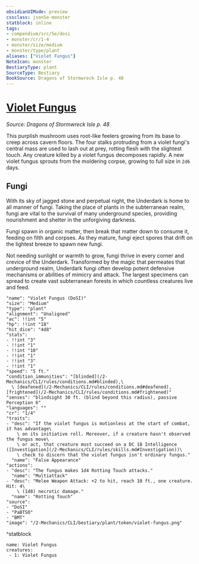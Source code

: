 ```yaml
---
obsidianUIMode: preview
cssclass: json5e-monster
statblock: inline
tags:
- compendium/src/5e/dosi
- monster/cr/1-4
- monster/size/medium
- monster/type/plant
aliases: ["Violet Fungus"]
NoteIcon: monster
BestiaryType: plant
SourceType: Bestiary
BookSource: Dragons of Stormwreck Isle p. 48
---
```

# [Violet Fungus](2-Mechanics/CLI/bestiary/plant/violet-fungus-dosi.md)
*Source: Dragons of Stormwreck Isle p. 48*  

This purplish mushroom uses root-like feelers growing from its base to creep across cavern floors. The four stalks protruding from a violet fungi's central mass are used to lash out at prey, rotting flesh with the slightest touch. Any creature killed by a violet fungus decomposes rapidly. A new violet fungus sprouts from the moldering corpse, growing to full size in `2d6` days.

## Fungi

With its sky of jagged stone and perpetual night, the Underdark is home to all manner of fungi. Taking the place of plants in the subterranean realm, fungi are vital to the survival of many underground species, providing nourishment and shelter in the unforgiving darkness.

Fungi spawn in organic matter, then break that matter down to consume it, feeding on filth and corpses. As they mature, fungi eject spores that drift on the lightest breeze to spawn new fungi.

Not needing sunlight or warmth to grow, fungi thrive in every corner and crevice of the Underdark. Transformed by the magic that permeates that underground realm, Underdark fungi often develop potent defensive mechanisms or abilities of mimicry and attack. The largest specimens can spread to create vast subterranean forests in which countless creatures live and feed.

```statblock
"name": "Violet Fungus (DoSI)"
"size": "Medium"
"type": "plant"
"alignment": "Unaligned"
"ac": !!int "5"
"hp": !!int "18"
"hit_dice": "4d8"
"stats":
- !!int "3"
- !!int "1"
- !!int "10"
- !!int "1"
- !!int "3"
- !!int "1"
"speed": "5 ft."
"condition_immunities": "[blinded](/2-Mechanics/CLI/rules/conditions.md#blinded),\
  \ [deafened](/2-Mechanics/CLI/rules/conditions.md#deafened), [frightened](/2-Mechanics/CLI/rules/conditions.md#frightened)"
"senses": "blindsight 30 ft. (blind beyond this radius), passive Perception 6"
"languages": ""
"cr": "1/4"
"traits":
- "desc": "If the violet fungus is motionless at the start of combat, it has advantage\
    \ on its initiative roll. Moreover, if a creature hasn't observed the fungus move\
    \ or act, that creature must succeed on a DC 18 Intelligence ([Investigation](/2-Mechanics/CLI/rules/skills.md#Investigation))\
    \ check to discern that the violet fungus isn't ordinary fungus."
  "name": "False Appearance"
"actions":
- "desc": "The fungus makes 1d4 Rotting Touch attacks."
  "name": "Multiattack"
- "desc": "Melee Weapon Attack: +2 to hit, reach 10 ft., one creature. Hit: 4\
    \ (1d8) necrotic damage."
  "name": "Rotting Touch"
"source":
- "DoSI"
- "PaBTSO"
- "BMT"
"image": "/2-Mechanics/CLI/bestiary/plant/token/violet-fungus.png"
```
^statblock

```encounter-table
name: Violet Fungus
creatures:
 - 1: Violet Fungus
```